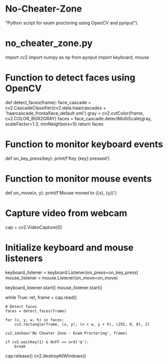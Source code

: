 # No-Cheater-Zone
 "Python script for exam proctoring using OpenCV and pynput").
# no_cheater_zone.py
import cv2
import numpy as np
from pynput import keyboard, mouse

# Function to detect faces using OpenCV
def detect_faces(frame):
    face_cascade = cv2.CascadeClassifier(cv2.data.haarcascades + 'haarcascade_frontalface_default.xml')
    gray = cv2.cvtColor(frame, cv2.COLOR_BGR2GRAY)
    faces = face_cascade.detectMultiScale(gray, scaleFactor=1.3, minNeighbors=5)
    return faces

# Function to monitor keyboard events
def on_key_press(key):
    print(f'Key {key} pressed')

# Function to monitor mouse events
def on_move(x, y):
    print(f'Mouse moved to ({x}, {y})')

# Capture video from webcam
cap = cv2.VideoCapture(0)

# Initialize keyboard and mouse listeners
keyboard_listener = keyboard.Listener(on_press=on_key_press)
mouse_listener = mouse.Listener(on_move=on_move)

keyboard_listener.start()
mouse_listener.start()

while True:
    ret, frame = cap.read()

    # Detect faces
    faces = detect_faces(frame)

    for (x, y, w, h) in faces:
        cv2.rectangle(frame, (x, y), (x + w, y + h), (255, 0, 0), 2)

    cv2.imshow('No Cheater Zone - Exam Proctoring', frame)

    if cv2.waitKey(1) & 0xFF == ord('q'):
        break

cap.release()
cv2.destroyAllWindows()
